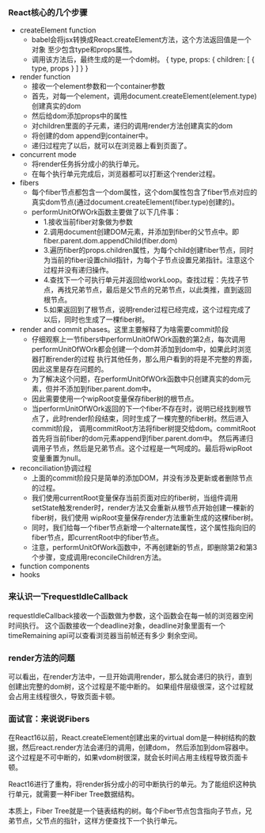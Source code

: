 ### React核心的几个步骤
- createElement function
  + babel会将jsx转换成React.createElement方法，这个方法返回值是一个对象
    至少包含type和props属性。
  + 调用该方法后，最终生成的是一个dom树。
    { type, props: { children: [ { type, props } ] } }
- render function
  + 接收一个element参数和一个container参数
  + 首先，对每一个element，调用document.createElement(element.type)创建真实的dom
  + 然后给dom添加props中的属性
  + 对children里面的子元素，递归的调用render方法创建真实的dom
  + 将创建的dom append到container中。
  + 递归过程完了以后，就可以在浏览器上看到页面了。
- concurrent mode
  + 将render任务拆分成小的执行单元。
  + 在每个执行单元完成后，浏览器都可以打断这个render过程。
- fibers
  + 每个fiber节点都包含一个dom属性，这个dom属性包含了fiber节点对应的真实dom节点(通过document.createElement(fiber.type)创建的)。
  + performUnitOfWOrk函数主要做了以下几件事：
      + 1.接收当前fiber对象做为参数
      + 2.调用document创建DOM元素，并添加到fiber的父节点中。即fiber.parent.dom.appendChild(fiber.dom)
      + 3.遍历fiber的props.children属性，为每个child创建fiber节点，同时为当前的fiber设置child指针，为每个子节点设置兄弟指针。注意这个过程并没有递归操作。
      + 4.查找下一个可执行单元并返回给workLoop。查找过程：先找子节点，再找兄弟节点，最后是父节点的兄弟节点，以此类推，直到返回根节点。
      + 5.如果返回到了根节点，说明render过程已经完成，这个过程完成了以后，同时也生成了一棵fiber树。
- render and commit phases。这里主要解释了为啥需要commit阶段
  + 仔细观察上一节fibers中performUnitOfWOrk函数的第2点，每次调用performUnitOfWOrk都会创建一个dom并添加到dom中，如果此时浏览器打断render的过程
    执行其他任务，那么用户看到的将是不完整的界面，因此这里是存在问题的。
  + 为了解决这个问题，在performUnitOfWOrk函数中只创建真实的dom元素，但并不添加到fiber.parent.dom中。
  + 因此需要使用一个wipRoot变量保存fiber树的根节点。
  + 当performUnitOfWOrk返回的下一个fiber不存在时，说明已经找到根节点了，此时render阶段结束，同时生成了一棵完整的fiber树。然后进入commit阶段，
    调用commitRoot方法将fiber树提交给dom。commitRoot首先将当前fiber的dom元素append到fiber.parent.dom中。
    然后再递归调用子节点，然后是兄弟节点。这个过程是一气呵成的。最后将wipRoot变量重置为null。
- reconciliation协调过程
  + 上面的commit阶段只是简单的添加DOM，并没有涉及更新或者删除节点的过程。
  + 我们使用currentRoot变量保存当前页面对应的fiber树，当组件调用setState触发render时，render方法又会重新从根节点开始创建一棵新的fiber树，我们使用
    wipRoot变量保存render方法重新生成的这棵fiber树。
  + 同时，我们给每一个fiber节点新增一个alternate属性，这个属性指向旧的fiber节点，即currentRoot中的fiber节点。
  + 注意，performUnitOfWork函数中，不再创建新的节点，即删除第2和第3个步骤，变成调用reconcileChildren方法。
- function components
- hooks

### 来认识一下requestIdleCallback
requestIdleCallback接收一个函数做为参数，这个函数会在每一帧的浏览器空闲时间执行。
这个函数接收一个deadline对象，deadline对象里面有一个timeRemaining api可以查看浏览器当前帧还有多少
剩余空间。



### render方法的问题
可以看出，在render方法中，一旦开始调用render，那么就会递归的执行，直到创建出完整的dom树，这个过程是不能中断的。
如果组件层级很深，这个过程就会占用主线程很久，导致页面卡顿。


### 面试官：来说说Fibers
在React16以前，React.createElement创建出来的virtual dom是一种树结构的数据，然后react.render方法会递归的调用，创建dom，
然后添加到dom容器中。这个过程是不可中断的，如果vdom树很深，就会长时间占用主线程导致页面卡顿。

React16进行了重构，将render拆分成小的可中断执行的单元。为了能组织这种执行单元，就需要一种Fiber Tree数据结构。

本质上，Fiber Tree就是一个链表结构的树。每个Fiber节点包含指向子节点，兄弟节点，父节点的指针，这样方便查找下一个执行单元。
